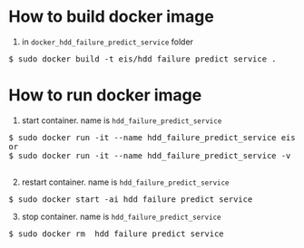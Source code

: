 # How to build docker image
1. in `docker_hdd_failure_predict_service` folder 
<pre>
$ sudo docker build -t eis/hdd_failure_predict_service .
</pre>

# How to run docker image
1. start container. name is `hdd_failure_predict_service`
<pre>
$ sudo docker run -it --name hdd_failure_predict_service eis/hdd_failure_predict_service
or 
$ sudo docker run -it --name hdd_failure_predict_service -v $PWD:/home/adv:rw eis/hdd_failure_predict_service

</pre>

2. restart container. name is `hdd_failure_predict_service`
<pre>
$ sudo docker start -ai hdd_failure_predict_service
</pre>

3. stop container. name is `hdd_failure_predict_service`
<pre>
$ sudo docker rm  hdd_failure_predict_service
</pre>
